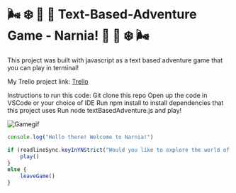 # 🌬 ❄️ 🐺 🦫 Text-Based-Adventure Game - Narnia!  🦫 🐺 ❄️ 🌬

This project was built with javascript as a text based adventure game that you can play in terminal! 

My Trello project link: [Trello](https://trello.com/b/vjRX7ODW/my-text-based-adventure-project)

Instructions to run this code:
Git clone this repo
Open up the code in VSCode or your choice of IDE
Run npm install to install dependencies that this project uses
Run node textBasedAdventure.js and play!

![Gamegif](https://github.com/sbweins/FSW-Text-Based-Adventure/blob/master/Narniagameplay.gif?raw=true)


```javascript
console.log("Hello there! Welcome to Narnia!")

if (readlineSync.keyInYNStrict("Would you like to explore the world of Narnia? (Please type Y or N)")) {
    play()
}
else {
    leaveGame()
}
```
